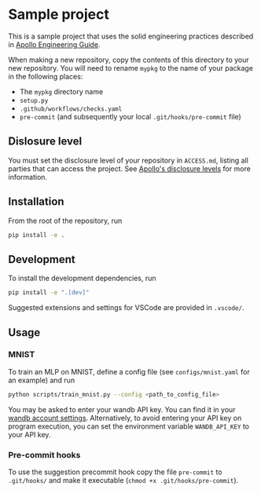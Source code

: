# Sample project

This is a sample project that uses the solid engineering practices described in [Apollo Engineering Guide](https://docs.google.com/document/d/1O6qFI93XjZPIltSELs18v8jEIOclvOinQsRCQkmsD64/edit#heading=h.vznvxqme70zl).

When making a new repository, copy the contents of this directory to your new repository. You will need to rename `mypkg` to the name of your package in the following places:

- The `mypkg` directory name
- `setup.py`
- `.github/workflows/checks.yaml`
- `pre-commit` (and subsequently your local `.git/hooks/pre-commit` file)

## Dislosure level

You must set the disclosure level of your repository in `ACCESS.md`, listing all parties that can access the project. See [Apollo's disclosure levels](https://www.lesswrong.com/posts/Gs29k3beHiqWFZqnn/conjecture-internal-infohazard-policy) for more information.

## Installation

From the root of the repository, run

```bash
pip install -e .
```

## Development

To install the development dependencies, run

```bash
pip install -e ".[dev]"
```

Suggested extensions and settings for VSCode are provided in `.vscode/`.

## Usage

### MNIST

To train an MLP on MNIST, define a config file (see `configs/mnist.yaml` for an example) and run

```bash
python scripts/train_mnist.py --config <path_to_config_file>
```

You may be asked to enter your wandb API key. You can find it in your [wandb account settings](https://wandb.ai/settings). Alternatively, to avoid entering your API key on program execution, you can set the environment variable `WANDB_API_KEY` to your API key.

### Pre-commit hooks

To use the suggestion precommit hook copy the file `pre-commit` to `.git/hooks/` and make it executable (`chmod +x .git/hooks/pre-commit`).
